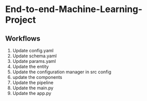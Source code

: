 # End-to-end-Machine-Learning-Project

## Workflows
1. Update config.yaml
2. Update schema.yaml
3. Update params.yaml
4. Update the entity
5. Update the configuration manager in src config
6. update the components
7. Update the pipeline
8. Update the main.py
9. Update the app.py